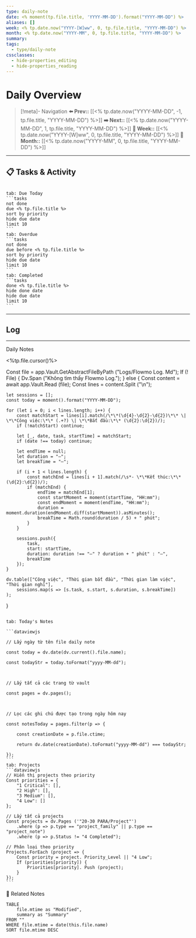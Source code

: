 ```yaml
---
type: daily-note
date: <% moment(tp.file.title, 'YYYY-MM-DD').format("YYYY-MM-DD") %>
aliases: []
week: <% tp.date.now("YYYY-[W]ww", 0, tp.file.title, "YYYY-MM-DD") %>
month: <% tp.date.now("YYYY-MM", 0, tp.file.title, "YYYY-MM-DD") %>
summary: 
tags:
  - type/daily-note
cssclasses:
  - hide-properties_editing
  - hide-properties_reading
---
```


# Daily Overview

>[!meta]- Navigation
>**⬅️ Prev::** [[<% tp.date.now("YYYY-MM-DD", -1, tp.file.title, "YYYY-MM-DD") %>]]
>**➡️ Next::** [[<% tp.date.now("YYYY-MM-DD", 1, tp.file.title, "YYYY-MM-DD") %>]]
>**📅 Week::** [[<% tp.date.now("YYYY-[W]ww", 0, tp.file.title, "YYYY-MM-DD") %>]]
>**📆 Month::** [[<% tp.date.now("YYYY-MM", 0, tp.file.title, "YYYY-MM-DD") %>]]

---
## 📋 Tasks & Activity

```calendar-nav
```
````tabs
tab: Due Today
```tasks
not done
due <% tp.file.title %>
sort by priority
hide due date
limit 10
```
tab: Overdue
```tasks 
not done 
due before <% tp.file.title %>
sort by priority
hide due date
limit 10
```
tab: Completed
```tasks
done <% tp.file.title %>
hide done date
hide due date
limit 10
```
````


---
## Log
---

 Daily Notes

<%tp.file.cursor()%>

Const file = app.Vault.GetAbstractFileByPath ("Logs/Flowmo Log. Md");
If (! File) {
    Dv.Span ("Không tìm thấy Flowmo Log.");
} else {
    Const content = await app.Vault.Read (file);
    Const lines = content.Split ("\n");

    let sessions = [];
    const today = moment().format("YYYY-MM-DD");

    for (let i = 0; i < lines.length; i++) {
        const matchStart = lines[i].match(/\*\*(\d{4}-\d{2}-\d{2})\*\* \| \*\*Công việc:\*\* (.+?) \| \*\*Bắt đầu:\*\* (\d{2}:\d{2})/);
        if (!matchStart) continue;

        let [_, date, task, startTime] = matchStart;
        if (date !== today) continue;

        let endTime = null;
        let duration = "—";
        let breakTime = "—";

        if (i + 1 < lines.length) {
            const matchEnd = lines[i + 1].match(/\s*- \*\*Kết thúc:\*\* (\d{2}:\d{2})/);
            if (matchEnd) {
                endTime = matchEnd[1];
                const startMoment = moment(startTime, "HH:mm");
                const endMoment = moment(endTime, "HH:mm");
                duration = moment.duration(endMoment.diff(startMoment)).asMinutes();
                breakTime = Math.round(duration / 5) + " phút";
            }
        }

        sessions.push({
            task,
            start: startTime,
            duration: duration !== "—" ? duration + " phút" : "—",
            breakTime
        });
    }

    dv.table(["Công việc", "Thời gian bắt đầu", "Thời gian làm việc", "Thời gian nghỉ"],
        sessions.map(s => [s.task, s.start, s.duration, s.breakTime])
    );
}

````tabs

tab: Today's Notes

```dataviewjs

// Lấy ngày từ tên file daily note

const today = dv.date(dv.current().file.name);

const todayStr = today.toFormat("yyyy-MM-dd");

  

// Lấy tất cả các trang từ vault

const pages = dv.pages();

  

// Lọc các ghi chú được tạo trong ngày hôm nay

const notesToday = pages.filter(p => {

    const creationDate = p.file.ctime;

    return dv.date(creationDate).toFormat("yyyy-MM-dd") === todayStr;

});
```
tab: Projects
```dataviewjs
// Hiển thị projects theo priority
Const priorities = {
    "1 Critical": [],
    "2 High": [],
    "3 Medium": [],
    "4 Low": []
};

// Lấy tất cả projects
Const projects = dv.Pages ('"20-30 PARA/Project"')
    .where (p => p.type == "project_family" || p.type == "project_note")
    .where (p => p.Status != "4 Completed");

// Phân loại theo priority
Projects.ForEach (project => {
    Const priority = project. Priority_Level || "4 Low";
    If (priorities[priority]) {
        Priorities[priority]. Push (project);
    }
});
```
````


🔗 Related Notes
```dataview
TABLE 
    file.mtime as "Modified",
    summary as "Summary"
FROM ""
WHERE file.mtime = date(this.file.name)
SORT file.mtime DESC
``` 